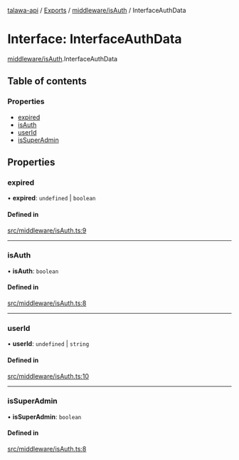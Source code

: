 [talawa-api](../README.md) / [Exports](../modules.md) / [middleware/isAuth](../modules/middleware_isAuth.md) / InterfaceAuthData

# Interface: InterfaceAuthData

[middleware/isAuth](../modules/middleware_isAuth.md).InterfaceAuthData

## Table of contents

### Properties

- [expired](middleware_isAuth.InterfaceAuthData.md#expired)
- [isAuth](middleware_isAuth.InterfaceAuthData.md#isauth)
- [userId](middleware_isAuth.InterfaceAuthData.md#userid)
- [isSuperAdmin](middleware_isAuth.InterfaceAuthData.md#isSuperAdmin)

## Properties

### expired

• **expired**: `undefined` \| `boolean`

#### Defined in

[src/middleware/isAuth.ts:9](https://github.com/PalisadoesFoundation/talawa-api/blob/cf57ca9/src/middleware/isAuth.ts#L9)

---

### isAuth

• **isAuth**: `boolean`

#### Defined in

[src/middleware/isAuth.ts:8](https://github.com/PalisadoesFoundation/talawa-api/blob/cf57ca9/src/middleware/isAuth.ts#L8)

---

### userId

• **userId**: `undefined` \| `string`

#### Defined in

[src/middleware/isAuth.ts:10](https://github.com/PalisadoesFoundation/talawa-api/blob/cf57ca9/src/middleware/isAuth.ts#L10)

---

### isSuperAdmin

• **isSuperAdmin**: `boolean`

#### Defined in

[src/middleware/isAuth.ts:8](https://github.com/PalisadoesFoundation/talawa-api/blob/cf57ca9/src/middleware/isAuth.ts#L11)